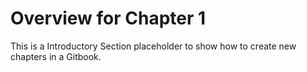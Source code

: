 # Overview for Chapter 1
This is a Introductory Section placeholder to show how to create new chapters in a Gitbook.
